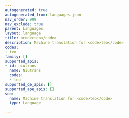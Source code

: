 ```yaml
---
autogenerated: true
autogenerated_from: languages.json
nav_order: 999
nav_exclude: true
parent: Languages
layout: language
title: <code>teo</code>
description: Machine translation for <code>teo</code>
codes:
- teo
family: []
supported_apis:
- id: niutrans
  name: Niutrans
  codes:
  - teo
supported_qe_apis: []
supported_ape_apis: []
seo:
  name: Machine translation for <code>teo</code>
  type: Language

---
```


